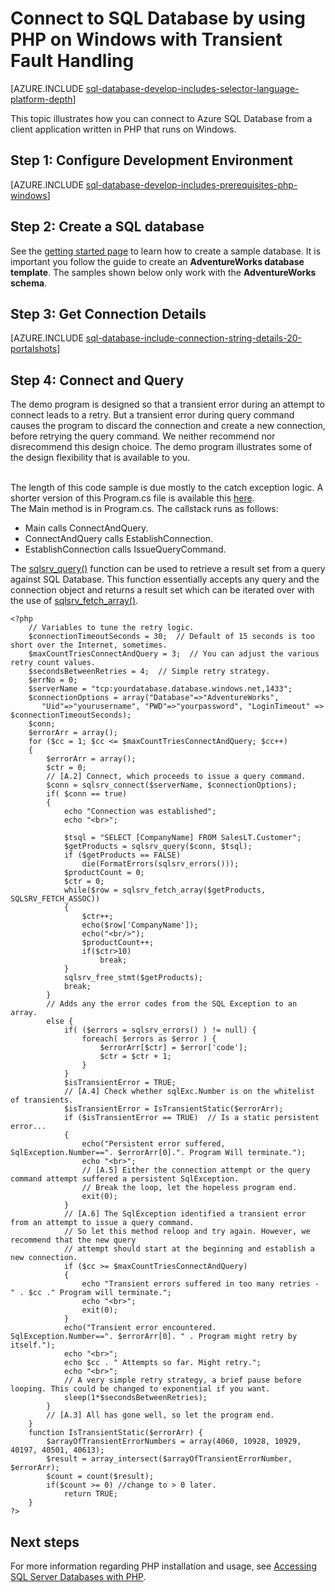<properties
	pageTitle="PHP retry logic to connect to SQL Database | Microsoft Azure"
	description="Presents a sample PHP program that connects to Azure SQL Database from a Windows client with transient fault handling, and provides links to the necessary software components needed by the client."
	services="sql-database"
	documentationCenter=""
	authors="meet-bhagdev"
	manager="jhubbard"
	editor=""/>


<tags
	ms.service="sql-database"
	ms.workload="data-management"
	ms.tgt_pltfrm="na"
	ms.devlang="php"
	ms.topic="article"
	ms.date="03/18/2016"
	ms.author="meetb"/>


# Connect to SQL Database by using PHP on Windows with Transient Fault Handling


[AZURE.INCLUDE [sql-database-develop-includes-selector-language-platform-depth](../../includes/sql-database-develop-includes-selector-language-platform-depth.md)] 


This topic illustrates how you can connect to Azure SQL Database from a client application written in PHP that runs on Windows.

## Step 1:  Configure Development Environment

[AZURE.INCLUDE [sql-database-develop-includes-prerequisites-php-windows](../../includes/sql-database-develop-includes-prerequisites-php-windows.md)]

## Step 2: Create a SQL database

See the [getting started page](sql-database-get-started.md) to learn how to create a sample database.  It is important you follow the guide to create an **AdventureWorks database template**. The samples shown below only work with the **AdventureWorks schema**.


## Step 3: Get Connection Details

[AZURE.INCLUDE [sql-database-include-connection-string-details-20-portalshots](../../includes/sql-database-include-connection-string-details-20-portalshots.md)]

## Step 4:  Connect and Query

The demo program is designed so that a transient error during an attempt to connect leads to a retry. But a transient error during query command causes the program to discard the connection and create a new connection, before retrying the query command. We neither recommend nor disrecommend this design choice. The demo program illustrates some of the design flexibility that is available to you.

<br>The length of this code sample is due mostly to the catch exception logic. A shorter version of this Program.cs file is available this [here](sql-database-develop-php-simple-windows.md).
<br>The Main method is in Program.cs. The callstack runs as follows:
* Main calls ConnectAndQuery.
* ConnectAndQuery calls EstablishConnection.
* EstablishConnection calls IssueQueryCommand.

The [sqlsrv_query()](http://php.net/manual/en/function.sqlsrv-query.php) function can be used to retrieve a result set from a query against SQL Database. This function essentially accepts any query and the connection object and returns a result set which can be iterated over with the use of [sqlsrv_fetch_array()](http://php.net/manual/en/function.sqlsrv-fetch-array.php).

	<?php
		// Variables to tune the retry logic.  
		$connectionTimeoutSeconds = 30;  // Default of 15 seconds is too short over the Internet, sometimes.
		$maxCountTriesConnectAndQuery = 3;  // You can adjust the various retry count values.
		$secondsBetweenRetries = 4;  // Simple retry strategy.
		$errNo = 0;
		$serverName = "tcp:yourdatabase.database.windows.net,1433";
		$connectionOptions = array("Database"=>"AdventureWorks",
		   "Uid"=>"yourusername", "PWD"=>"yourpassword", "LoginTimeout" => $connectionTimeoutSeconds);
		$conn;
		$errorArr = array();
		for ($cc = 1; $cc <= $maxCountTriesConnectAndQuery; $cc++)
		{
		    $errorArr = array();
		    $ctr = 0;
		    // [A.2] Connect, which proceeds to issue a query command.
		    $conn = sqlsrv_connect($serverName, $connectionOptions);  
		    if( $conn == true)
		    {
		        echo "Connection was established";
		        echo "<br>";

		        $tsql = "SELECT [CompanyName] FROM SalesLT.Customer";
		        $getProducts = sqlsrv_query($conn, $tsql);
		        if ($getProducts == FALSE)
		            die(FormatErrors(sqlsrv_errors()));
		        $productCount = 0;
		        $ctr = 0;
		        while($row = sqlsrv_fetch_array($getProducts, SQLSRV_FETCH_ASSOC))
		        {   
		            $ctr++;
		            echo($row['CompanyName']);
		            echo("<br/>");
		            $productCount++;
		            if($ctr>10)
		                break;
		        }
		        sqlsrv_free_stmt($getProducts);
		        break;
		    }
		    // Adds any the error codes from the SQL Exception to an array.
		    else {  
		        if( ($errors = sqlsrv_errors() ) != null) {
		            foreach( $errors as $error ) {
		                $errorArr[$ctr] = $error['code'];
		                $ctr = $ctr + 1;
		            }
		        }
		        $isTransientError = TRUE;
		        // [A.4] Check whether sqlExc.Number is on the whitelist of transients.
		        $isTransientError = IsTransientStatic($errorArr);
		        if ($isTransientError == TRUE)  // Is a static persistent error...
		        {
		            echo("Persistent error suffered, SqlException.Number==". $errorArr[0].". Program Will terminate.");
		            echo "<br>";
		            // [A.5] Either the connection attempt or the query command attempt suffered a persistent SqlException.
		            // Break the loop, let the hopeless program end.
		            exit(0);
		        }
		        // [A.6] The SqlException identified a transient error from an attempt to issue a query command.
		        // So let this method reloop and try again. However, we recommend that the new query
		        // attempt should start at the beginning and establish a new connection.
		        if ($cc >= $maxCountTriesConnectAndQuery)
		        {
		            echo "Transient errors suffered in too many retries - " . $cc ." Program will terminate.";
		            echo "<br>";
		            exit(0);
		        }
		        echo("Transient error encountered.  SqlException.Number==". $errorArr[0]. " . Program might retry by itself.");  
		        echo "<br>";
		        echo $cc . " Attempts so far. Might retry.";
		        echo "<br>";
		        // A very simple retry strategy, a brief pause before looping. This could be changed to exponential if you want.
		        sleep(1*$secondsBetweenRetries);
		    }
		    // [A.3] All has gone well, so let the program end.
		}
		function IsTransientStatic($errorArr) {
		    $arrayOfTransientErrorNumbers = array(4060, 10928, 10929, 40197, 40501, 40613);
		    $result = array_intersect($arrayOfTransientErrorNumber, $errorArr);
		    $count = count($result);
		    if($count >= 0) //change to > 0 later.
		        return TRUE;
		}
	?>

## Next steps

For more information regarding PHP installation and usage, see [Accessing SQL Server Databases with PHP](http://technet.microsoft.com/library/cc793139.aspx).

